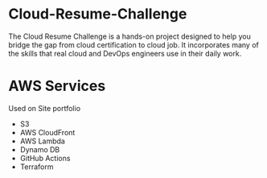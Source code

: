 # Cloud-Resume-Challenge
The Cloud Resume Challenge is a hands-on project designed to help you bridge the gap from cloud certification to cloud job. It incorporates many of the skills that real cloud and DevOps engineers use in their daily work.

# AWS Services 

Used on Site portfolio 
 - S3
 - AWS CloudFront
 - AWS Lambda
 - Dynamo DB
 - GitHub Actions
 - Terraform
